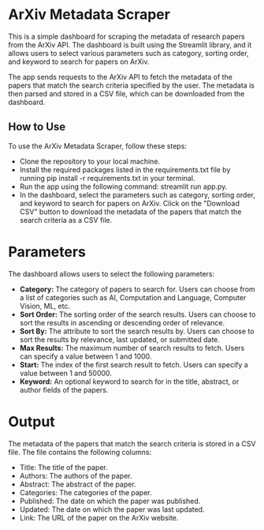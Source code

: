 # ArXiv Metadata Scraper
  This is a simple dashboard for scraping the metadata of research papers from the ArXiv API. The dashboard is built using the Streamlit library, and it allows users to select various parameters such as category, sorting order, and keyword to search for papers on ArXiv.

 The app sends requests to the ArXiv API to fetch the metadata of the papers that match the search criteria specified by the user. The metadata is then parsed and stored in a CSV file, which can be downloaded from the dashboard.

## How to Use
To use the ArXiv Metadata Scraper, follow these steps:

- Clone the repository to your local machine.
- Install the required packages listed in the requirements.txt file by running pip install -r requirements.txt in your terminal.
- Run the app using the following command: streamlit run app.py.
- In the dashboard, select the parameters such as category, sorting order, and keyword to search for papers on ArXiv.
Click on the "Download CSV" button to download the metadata of the papers that match the search criteria as a CSV file.
# Parameters
 The dashboard allows users to select the following parameters:

- **Category:** The category of papers to search for. Users can choose from a list of categories such as AI, Computation and Language, Computer Vision, ML, etc.
- **Sort Order:** The sorting order of the search results. Users can choose to sort the results in ascending or descending order of relevance.
- **Sort By:** The attribute to sort the search results by. Users can choose to sort the results by relevance, last updated, or submitted date.
- **Max Results:** The maximum number of search results to fetch. Users can specify a value between 1 and 1000.
- **Start:** The index of the first search result to fetch. Users can specify a value between 1 and 50000.
- **Keyword:** An optional keyword to search for in the title, abstract, or author fields of the papers.
# Output
The metadata of the papers that match the search criteria is stored in a CSV file. The file contains the following columns:

- Title: The title of the paper.
- Authors: The authors of the paper.
- Abstract: The abstract of the paper.
- Categories: The categories of the paper.
- Published: The date on which the paper was published.
- Updated: The date on which the paper was last updated.
- Link: The URL of the paper on the ArXiv website.
